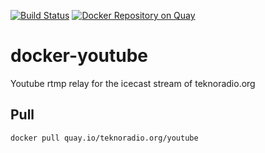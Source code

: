 [![Build Status](https://travis-ci.org/TeknoRadio/docker-youtube.svg?branch=master)](https://travis-ci.org/TeknoRadio/docker-youtube)
[![Docker Repository on Quay](https://quay.io/repository/teknoradio.org/youtube/status "Docker Repository on Quay")](https://quay.io/repository/teknoradio.org/youtube)

# docker-youtube

Youtube rtmp relay for the icecast stream of teknoradio.org

## Pull

```
docker pull quay.io/teknoradio.org/youtube
```
